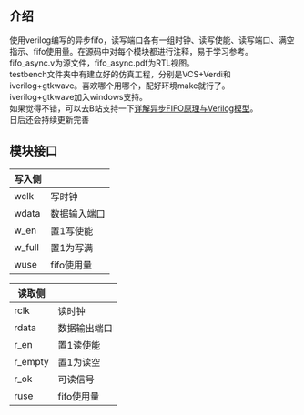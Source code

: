 ## 介绍
使用verilog编写的异步fifo，读写端口各有一组时钟、读写使能、读写端口、满空指示、fifo使用量。在源码中对每个模块都进行注释，易于学习参考。  
fifo_async.v为源文件，fifo_async.pdf为RTL视图。  
testbench文件夹中有建立好的仿真工程，分别是VCS+Verdi和iverilog+gtkwave。喜欢哪个用哪个，配好环境make就行了。  
iverilog+gtkwave加入windows支持。  
如果觉得不错，可以去B站支持一下[详解异步FIFO原理与Verilog模型](https://www.bilibili.com/read/cv13048274)。  
日后还会持续更新完善  
## 模块接口
| 写入侧     |         |
|---------|---------|
| wclk   | 写时钟     |
| wdata    | 数据输入端口  |
| w_en  | 置1写使能   |
| w_full  | 置1为写满   |
| wuse | fifo使用量 |

| 读取侧     |         |
|---------|---------|
| rclk   | 读时钟     |
| rdata    | 数据输出端口  |
| r_en   | 置1读使能   |
| r_empty | 置1为读空   |
| r_ok   | 可读信号   |
| ruse | fifo使用量 |




